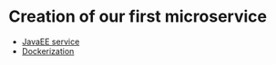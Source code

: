 # Creation of our first microservice

* [JavaEE service](JavaEE_service.md)
* [Dockerization](Dockerization.md)